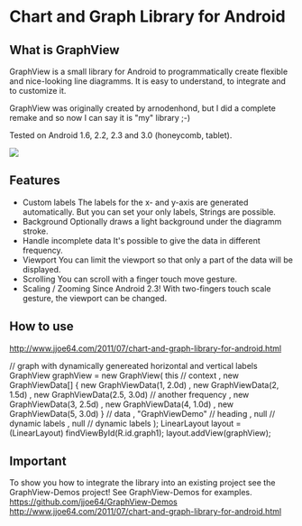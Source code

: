 Chart and Graph Library for Android
====================================

<h2>What is GraphView</h2>
GraphView is a small library for Android to programmatically create flexible and nice-looking line diagramms. It is easy to understand, to integrate and to customize it.

GraphView was originally created by arnodenhond, but I did a complete remake and so now I can say it is "my" library ;-)

Tested on Android 1.6, 2.2, 2.3 and 3.0 (honeycomb, tablet).

<img src="https://github.com/jjoe64/GraphView/raw/master/GVLine.jpg" />

<h2>Features</h2>

* Custom labels
The labels for the x- and y-axis are generated automatically. But you can set your only labels, Strings are possible.
* Background
Optionally draws a light background under the diagramm stroke.
* Handle incomplete data
It's possible to give the data in different frequency.
* Viewport
You can limit the viewport so that only a part of the data will be displayed.
* Scrolling
You can scroll with a finger touch move gesture.
* Scaling / Zooming
Since Android 2.3! With two-fingers touch scale gesture, the viewport can be changed.

<h2>How to use</h2>
<a href="http://www.jjoe64.com/2011/07/chart-and-graph-library-for-android.html">http://www.jjoe64.com/2011/07/chart-and-graph-library-for-android.html</a>

// graph with dynamically genereated horizontal and vertical labels
GraphView graphView = new GraphView(
  this // context
  , new GraphViewData[] {
    new GraphViewData(1, 2.0d)
    , new GraphViewData(2, 1.5d)
    , new GraphViewData(2.5, 3.0d) // another frequency
    , new GraphViewData(3, 2.5d)
    , new GraphViewData(4, 1.0d)
    , new GraphViewData(5, 3.0d)
  } // data
  , "GraphViewDemo" // heading
  , null // dynamic labels
  , null // dynamic labels
);
LinearLayout layout = (LinearLayout) findViewById(R.id.graph1);
layout.addView(graphView);

<h2>Important</h2>
To show you how to integrate the library into an existing project see the GraphView-Demos project!
See GraphView-Demos for examples.
<a href="https://github.com/jjoe64/GraphView-Demos">https://github.com/jjoe64/GraphView-Demos</a>
<a href="http://www.jjoe64.com/2011/07/chart-and-graph-library-for-android.html">http://www.jjoe64.com/2011/07/chart-and-graph-library-for-android.html</a>

